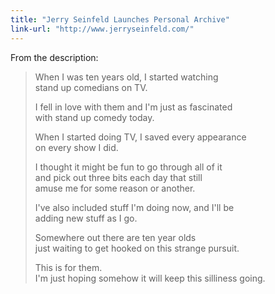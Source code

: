 ```yaml
---
title: "Jerry Seinfeld Launches Personal Archive"
link-url: "http://www.jerryseinfeld.com/"
---
```

<p>From the description:</p>
<blockquote><p>When I was ten years old, I started watching<br />
stand up comedians on TV.</p>
<p>I fell in love with them and I'm just as fascinated<br />
with stand up comedy today.</p>
<p>When I started doing TV, I saved every appearance<br />
on every show I did.</p>
<p>I thought it might be fun to go through all of it<br />
and pick out three bits each day that still<br />
amuse me for some reason or another.</p>
<p>I've also included stuff I'm doing now, and I'll be<br />
adding new stuff as I go.</p>
<p>Somewhere out there are ten year olds<br />
just waiting to get hooked on this strange pursuit.</p>
<p>This is for them.<br />
I'm just hoping somehow it will keep this silliness going.</p></blockquote>
